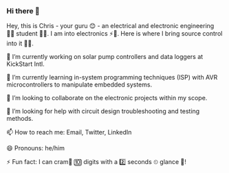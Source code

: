 ### Hi there 👋

Hey, this is Chris - your guru 😊 - an electrical and electronic engineering 👨‍💻 student 👨‍🎓. I am into electronics ⚡🔌. Here is where I bring source control into it 👨‍🔬.

🔭 I’m currently working on solar pump controllers and data loggers at KickStart Intl.

🌱 I’m currently learning in-system programming techniques (ISP) with AVR microcontrollers to manipulate embedded systems.

👯 I’m looking to collaborate on the electronic projects within my scope.

🤔 I’m looking for help with circuit design troubleshooting and testing methods.

📫 How to reach me: Email, Twitter, LinkedIn

😄 Pronouns: he/him

⚡ Fun fact: I can cram🧠 🔟 digits with a 2️⃣ seconds ⏲ glance 👀!

<!--
**tinegachris/tinegachris** is a ✨ _special_ ✨ repository because its `README.md` (this file) appears on your GitHub profile.

Here are some ideas to get you started:

- 🔭 I’m currently working on ...
- 🌱 I’m currently learning ...
- 👯 I’m looking to collaborate on ...
- 🤔 I’m looking for help with ...
- 💬 Ask me about 
- 📫 How to reach me: the email is on my profile
- 😄 Pronouns: he/him
- ⚡ Fun fact: I can cram🧠 🔟 digits with a 2️⃣ seconds ⏲ glance 👀!
-->
